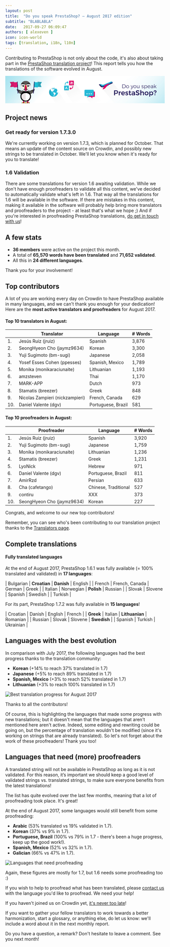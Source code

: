 ```yaml
---
layout: post
title:  "Do you speak PrestaShop? – August 2017 edition"
subtitle: "BLABLABLA"
date:   2017-09-27 06:09:47
authors: [ alexeven ]
icon: icon-world
tags: [translation, i18n, l10n]
---
```


Contributing to PrestaShop is not only about the code, it's also about taking part in the [PrestaShop translation project](https://crowdin.com/project/prestashop-official)! This report tells you how the translations of the software evolved in August.

![Crowdin Monthly banner](/assets/images/2017/04/DYSpeakPS.jpg)

## Project news


### Get ready for version 1.7.3.0
We're currently working on version 1.7.3, which is planned for October. That means an update of the content source on Crowdin, and possibly new strings to be translated in October. We'll let you know when it's ready for you to translate!

### 1.6 Validation
There are some translations for version 1.6 awaiting validation. While we don't have enough proofreaders to validate all this content, we've decided to automatically validate what's left in 1.6. That way all the translations for 1.6 will be available in the software.
If there are mistakes in this content, making it available in the software will probably help bring more translators and proofreaders to the project - at least that's what we hope ;)
And if you're interested in proofreading PrestaShop translations, <a href="mailto:translation@prestashop.com?subject=Proofreading%PrestaShop%Translations">do get in touch with us</a>!



## A few stats

* **36 members** were active on the project this month.
* A total of **65,570 words have been translated** and **71,652 validated**.
* All this in **24 different languages**.

Thank you for your involvement!


## Top contributors

A lot of you are working every day on Crowdin to have PrestaShop available in many languages, and we can't thank you enough for your dedication! Here are the **most active translators and proofreaders** for August 2017.

#### Top 10 translators in August:

| |Translator | Language | # Words
|-|---------- | -------- | ----------------
 1. | Jesús Ruiz (jruiz) | Spanish | 3,876
 2. | SeongHyeon Cho (jaymz9634) | Korean | 3,300
 3. | Yuji Sugimoto (bm-sugi) | Japanese | 2,058
 4. | Yosef Esses Cohen (ppesses) | Spanish, Mexico | 1,789
 5. | Monika (monikaraciunaite) | Lithuanian | 1,193
 6. | amzsteven | Thai | 1,170
 7. | MARK-APP | Dutch | 973
 8. | Stamatis (breezer) | Greek | 848
 9. | Nicolas Zampieri (nickzampieri) | French, Canada | 629
10. | Daniel Valente (dgv) | Portuguese, Brazil | 581


#### Top 10 proofreaders in August:

| | Proofreader | Language | # Words
|-| ---------- | -------- | ----------------
 1. | Jesús Ruiz (jruiz) | Spanish | 3,920
 2. | Yuji Sugimoto (bm-sugi) | Japanese | 1,759
 3. | Monika (monikaraciunaite) | Lithuanian | 1,236
 4. | Stamatis (breezer) | Greek | 1,231
 5. | LyoNick | Hebrew | 971
 6. | Daniel Valente (dgv) | Portuguese, Brazil | 811
 7. | AmirRzd | Persian | 633
 8. | Cha (cafetango) | Chinese, Traditional | 527
 9. | contiru | XXX | 373
10. |  SeongHyeon Cho (jaymz9634) | Korean | 227

Congrats, and welcome to our new top contributors!

Remember, you can see who's been contributing to our translation project thanks to the [Translators page](http://translators.prestashop.com/).


## Complete translations

#### Fully translated languages

At the end of August 2017, PrestaShop 1.6.1 was fully available (= 100% translated and validated) in **17 languages**:

| Bulgarian | **Croatian** | **Danish** | English |
|  French | French, Canada | German | Greek |
|  Italian | Norwegian | **Polish** | Russian |
| Slovak | Slovene | Spanish | Swedish |
| Turkish |

For its part, PrestaShop 1.7.2 was fully available in **15 languages**!

| Croatian | Danish | English | French |
| **Greek** | Italian | **Lithuanian** |  Romanian |
| Russian | Slovak | Slovene | **Swedish** |
| Spanish | Turkish | Ukrainian |


## Languages with the best evolution

In comparison with July 2017, the following languages had the best progress thanks to the translation community:

* **Korean** (+14% to reach 37% translated in 1.7)
* **Japanese** (+5% to reach 89% translated in 1.7)
* **Spanish, Mexico** (+3% to reach 52% translated in 1.7)
* **Lithuanian** (+3% to reach 100% translated in 1.7)

![Best translation progress for August 2017](/assets/images/2017/08/Build_Crowdin_progress_August17.png)

Thanks to all the contributors!

Of course, this is highlighting the languages that made some progress with new translations; but it doesn't mean that the languages that aren't mentioned here aren't active. Indeed, some editing and rewriting could be going on, but the percentage of translation wouldn't be modified (since it's working on strings that are already translated). So let's not forget about the work of these proofreaders! Thank you too!

## Languages that need (more) proofreaders

A translated string will not be available in PrestaShop as long as it is not validated. For this reason, it’s important we should keep a good level of validated strings vs. translated strings, to make sure everyone benefits from the latest translations!

The list has quite evolved over the last few months, meaning that a lot of proofreading took place. It's great!

At the end of August 2017, some languages would still benefit from some proofreading:

* **Arabic** (53% translated vs 19% validated in 1.7).
* **Korean** (37% vs 9% in 1.7).
* **Portuguese, Brazil** (100% vs 79% in 1.7 - there's been a huge progress, keep up the good work!).
* **Spanish, Mexico** (52% vs 32% in 1.7).
* **Galician** (66% vs 47% in 1.7).



![Languages that need proofreading](/assets/images/2017/08/Build_Crowdin_proofreading_August17.png)

Again, these figures are mostly for 1.7, but 1.6 needs some proofreading too :)

If you wish to help to proofread what has been translated, please <a href="mailto:translation@prestashop.com?subject=Proofreading%PrestaShop%Translations">contact us</a> with the language you'd like to proofread. We need your help!

If you haven't joined us on Crowdin yet, [it's never too late](https://crowdin.com/project/prestashop-official)!

If you want to gather your fellow translators to work towards a better harmonization, start a glossary, or anything else, do let us know: we'll include a word about it in the next monthly report.

Do you have a question, a remark? Don't hesitate to leave a comment. See you next month!


